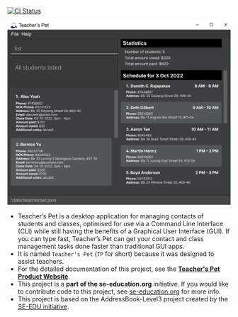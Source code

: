 [![CI Status](https://github.com/AY2223S1-CS2103T-T09-4/tp/workflows/Java%20CI/badge.svg)](https://github.com/AY2223S1-CS2103T-T09-4/tp/actions)

![Ui](docs/images/UG-screenshots/Ui.png)

* Teacher’s Pet is a desktop application for managing contacts of students and classes, optimised for use via a Command
Line Interface (CLI) while still having the benefits of a Graphical User Interface (GUI). If you can type fast, Teacher’s
Pet can get your contact and class management tasks done faster than traditional GUI apps.
* It is named `Teacher's Pet` (`TP` for short) because it was designed to assist teachers.
* For the detailed documentation of this project, see the **[Teacher's Pet Product Website](https://ay2223s1-cs2103t-t09-4.github.io/tp/)**.
* This project is a **part of the se-education.org** initiative. If you would like to contribute code to this project, see [se-education.org](https://se-education.org#https://se-education.org/#contributing) for more info.
* This project is based on the AddressBook-Level3 project created by the [SE-EDU initiative](https://se-education.org).
